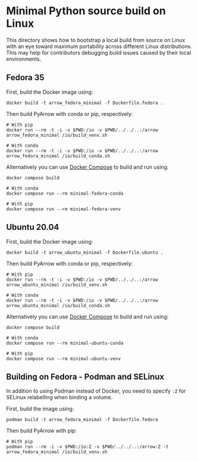 <!---
  Licensed to the Apache Software Foundation (ASF) under one
  or more contributor license agreements.  See the NOTICE file
  distributed with this work for additional information
  regarding copyright ownership.  The ASF licenses this file
  to you under the Apache License, Version 2.0 (the
  "License"); you may not use this file except in compliance
  with the License.  You may obtain a copy of the License at

    http://www.apache.org/licenses/LICENSE-2.0

  Unless required by applicable law or agreed to in writing,
  software distributed under the License is distributed on an
  "AS IS" BASIS, WITHOUT WARRANTIES OR CONDITIONS OF ANY
  KIND, either express or implied.  See the License for the
  specific language governing permissions and limitations
  under the License.
-->

# Minimal Python source build on Linux

This directory shows how to bootstrap a local build from source on Linux with
an eye toward maximum portability across different Linux distributions. This
may help for contributors debugging build issues caused by their local
environments.

## Fedora 35

First, build the Docker image using:
```
docker build -t arrow_fedora_minimal -f Dockerfile.fedora .
```

Then build PyArrow with conda or pip, respectively:
```
# With pip
docker run --rm -t -i -v $PWD:/io -v $PWD/../../..:/arrow arrow_fedora_minimal /io/build_venv.sh

# With conda
docker run --rm -t -i -v $PWD:/io -v $PWD/../../..:/arrow arrow_fedora_minimal /io/build_conda.sh
```

Alternatively you can use [Docker Compose][docker-compose] to build and run using:
```
docker compose build

# With conda
docker compose run --rm minimal-fedora-conda

# With pip
docker compose run --rm minimal-fedora-venv
```

## Ubuntu 20.04

First, build the Docker image using:
```
docker build -t arrow_ubuntu_minimal -f Dockerfile.ubuntu .
```

Then build PyArrow with conda or pip, respectively:
```
# With pip
docker run --rm -t -i -v $PWD:/io -v $PWD/../../..:/arrow arrow_ubuntu_minimal /io/build_venv.sh

# With conda
docker run --rm -t -i -v $PWD:/io -v $PWD/../../..:/arrow arrow_ubuntu_minimal /io/build_conda.sh
```

Alternatively you can use [Docker Compose][docker-compose] to build and run using:
```
docker compose build

# With conda
docker compose run --rm minimal-ubuntu-conda

# With pip
docker compose run --rm minimal-ubuntu-venv
```

## Building on Fedora - Podman and SELinux

In addition to using Podman instead of Docker, you need to specify `:Z`
for SELinux relabelling when binding a volume.

First, build the image using:
```
podman build -t arrow_fedora_minimal -f Dockerfile.fedora
```

Then build PyArrow with pip:
```
# With pip
podman run --rm -i -v $PWD:/io:Z -v $PWD/../../..:/arrow:Z -t arrow_fedora_minimal /io/build_venv.sh
```

[docker-compose]: https://docs.docker.com/compose/
